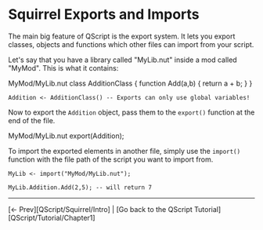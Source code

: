 # Squirrel Exports and Imports

The main big feature of QScript is the export system. It lets you export classes, objects and functions which other files can import from your script.

Let's say that you have a library called "MyLib.nut" inside a mod called "MyMod". This is what it contains:

MyMod/MyLib.nut
    class AdditionClass
    {
        function Add(a,b)
        {
            return a + b;
        }
    }

    Addition <- AdditionClass() -- Exports can only use global variables!

Now to export the `Addition` object, pass them to the `export()` function at the end of the file.

MyMod/MyLib.nut
    export(Addition);

To import the exported elements in another file, simply use the `import()` function with the file path of the script you want to import from.

    MyLib <- import("MyMod/MyLib.nut");

    MyLib.Addition.Add(2,5); -- will return 7

---

[<- Prev][QScript/Squirrel/Intro] |
[Go back to the QScript Tutorial][QScript/Tutorial/Chapter1]